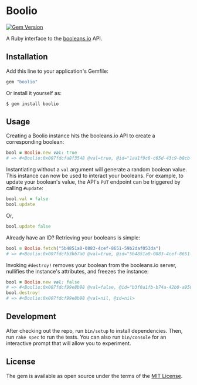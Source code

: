 # Boolio

[![Gem Version](https://badge.fury.io/rb/boolio.svg)](https://badge.fury.io/rb/boolio)

A Ruby interface to the [booleans.io](https://booleans.io) API.

## Installation

Add this line to your application's Gemfile:

```ruby
gem "boolio"
```

Or install it yourself as:

    $ gem install boolio

## Usage

Creating a Boolio instance hits the booleans.io API to create a corresponding boolean:

```ruby
bool = Boolio.new val: true
# => #<Boolio:0x007fdcfa8f3548 @val=true, @id="1aa1f9c8-c65d-43c9-b8cb-ed171f0719bb">
```

Instantiating without a `val` argument will generate a random boolean value. This instance can now be used to interact your booleans. For example, to update your boolean's value, the API's `PUT` endpoint can be triggered by calling `#update`:

```ruby
bool.val = false
bool.update
```

Or,

```ruby
bool.update false
```

Already have an ID? Retrieving your booleans is simple:

```ruby
bool = Boolio.fetch("5b4851a0-0883-4cef-8651-59b2daf053da")
# => #<Boolio:0x007fdcfb3bb7a0 @val=true, @id="5b4851a0-0883-4cef-8651-59b2daf053da">
```

Invoking `#destroy!` removes your boolean from the booleans.io server, nullifies the instance's attributes, and freezes the instance:

```ruby
bool = Boolio.new val: false
# => #<Boolio:0x007fdcf99e8b98 @val=false, @id="b3f0a1fb-b74a-42b0-a950-cd57bd29a351">
bool.destroy!
# => #<Boolio:0x007fdcf99e8b98 @val=nil, @id=nil>
```

## Development

After checking out the repo, run `bin/setup` to install dependencies. Then, run `rake spec` to run the tests. You can also run `bin/console` for an interactive prompt that will allow you to experiment.

## License

The gem is available as open source under the terms of the [MIT License](http://opensource.org/licenses/MIT).
